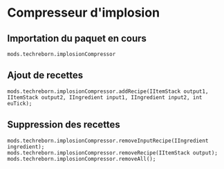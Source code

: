 # Compresseur d'implosion

## Importation du paquet en cours
`mods.techreborn.implosionCompressor`

## Ajout de recettes
```zenscript
mods.techreborn.implosionCompressor.addRecipe(IItemStack output1, IItemStack output2, IIngredient input1, IIngredient input2, int euTick);
```

## Suppression des recettes
```zenscript
mods.techreborn.implosionCompressor.removeInputRecipe(IIngredient ingredient);
mods.techreborn.implosionCompressor.removeRecipe(IItemStack output);
mods.techreborn.implosionCompressor.removeAll();
```